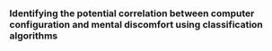 <h3>Identifying the potential correlation between computer configuration and mental discomfort using classification algorithms</h3>

